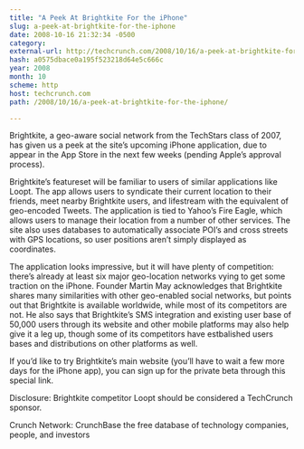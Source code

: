```yaml
---
title: "A Peek At Brightkite For the iPhone"
slug: a-peek-at-brightkite-for-the-iphone
date: 2008-10-16 21:32:34 -0500
category: 
external-url: http://techcrunch.com/2008/10/16/a-peek-at-brightkite-for-the-iphone/
hash: a0575dbace0a195f523218d64e5c666c
year: 2008
month: 10
scheme: http
host: techcrunch.com
path: /2008/10/16/a-peek-at-brightkite-for-the-iphone/

---
```




Brightkite, a geo-aware social network from the TechStars class of 2007, has given us a peek at the site’s upcoming iPhone application, due to appear in the App Store in the next few weeks (pending Apple’s approval process).  

Brightkite’s featureset will be familiar to users of similar applications like Loopt. The app allows users to syndicate their current location to their friends, meet nearby Brightkite users, and lifestream with the equivalent of geo-encoded Tweets.  The application is tied to Yahoo’s Fire Eagle, which allows users to manage their location from a number of other services.  The site also uses databases to automatically associate POI’s and cross streets with GPS locations, so user positions aren’t simply displayed as coordinates.

The application looks impressive, but it will have plenty of competition: there’s already at least six major geo-location networks vying to get some traction on the iPhone.   Founder Martin May acknowledges that Brightkite shares many similarities with other geo-enabled social networks, but points out that Brightkite is available worldwide, while most of its competitors are not.  He also says that Brightkite’s SMS integration and existing user base of 50,000 users through its website and other mobile platforms may also help give it a leg up, though some of its competitors have estbalished users bases and distributions on other platforms as well.

If you’d like to try Brightkite’s main website (you’ll have to wait a few more days for the iPhone app), you can sign up for the private beta through this special link.







Disclosure: Brightkite competitor Loopt should be considered a TechCrunch sponsor.

Crunch Network:  CrunchBase the free database of technology companies, people, and investors




   

